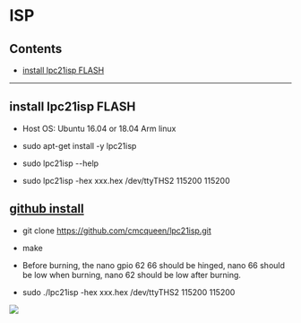 # ISP

## Contents
- [install lpc21isp FLASH](#install-lpc21isp-FLASH)
---

## install lpc21isp FLASH

* Host OS: Ubuntu 16.04 or 18.04 Arm linux

* sudo apt-get install -y lpc21isp  

* sudo lpc21isp --help

* sudo lpc21isp -hex xxx.hex /dev/ttyTHS2 115200 115200

## [github install](https://github.com/cmcqueen/lpc21isp.git)

* git clone https://github.com/cmcqueen/lpc21isp.git

* make 

* Before burning, the nano gpio 62 66 should be hinged, nano 66 should be low when burning, nano 62 should be low after burning.

* sudo ./lpc21isp -hex xxx.hex /dev/ttyTHS2 115200 115200

![](https://i.imgur.com/0QCGeN1.png)
